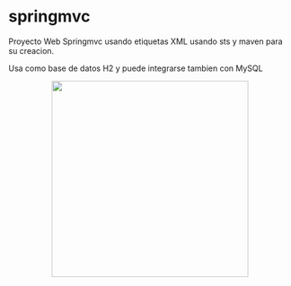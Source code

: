 # springmvc

Proyecto Web Springmvc usando etiquetas XML
usando sts y maven para su creacion.

Usa como base de datos H2 y puede integrarse tambien con MySQL

<p align="center">
  <img src="https://2.bp.blogspot.com/-Fi22v-8mX_Y/XBH3JlWrIOI/AAAAAAAAAcs/UDCA5BjXLSwf4kLVcaxK7Ar6vHyxFrYnwCLcBGAs/s1600/Sin%2Bt%25C3%25ADtulo.png" width="350"/>
</p>
